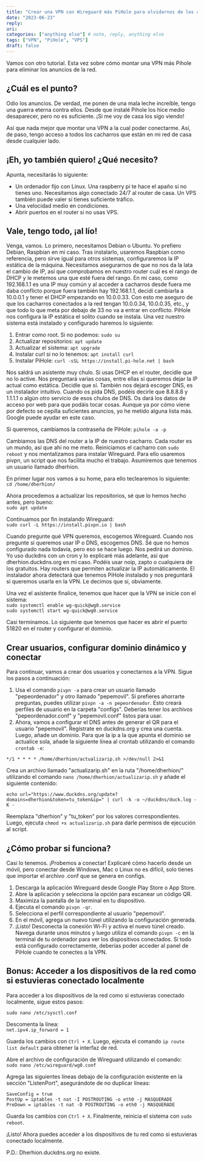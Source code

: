 ```yaml
---
title: "Crear una VPN con Wireguard más PiHole para olvidarnos de los anuncios y acceder a nuestras cosas desde cualquier lugar"
date: "2023-06-23"
reply:
uri:
categories: ["anything else"] # note, reply, anything else
tags: ["VPN", "PiHole", "VPS"]
draft: false
---
```


Vamos con otro tutorial. Esta vez sobre cómo montar una VPN más Pihole para eliminar los anuncios de la red.

## ¿Cuál es el punto?

Odio los anuncios. De verdad, me ponen de una mala leche increíble, tengo una guerra eterna contra ellos. Desde que instalé Pihole los hice medio desaparecer, pero no es suficiente. ¡Si me voy de casa los sigo viendo!

Así que nada mejor que montar una VPN a la cual poder conectarme. Así, de paso, tengo acceso a todos los cacharros que están en mi red de casa desde cualquier lado.

## ¡Eh, yo también quiero! ¿Qué necesito?

Apunta, necesitarás lo siguiente:

- Un ordenador fijo con Linux. Una raspberry pi te hace el apaño si no tienes uno. Necesitamos algo conectado 24/7 al router de casa. Un VPS también puede valer si tienes suficiente tráfico.
- Una velocidad medio en condiciones.
- Abrir puertos en el router si no usas VPS.

## Vale, tengo todo, ¡al lío!

Venga, vamos. Lo primero, necesitamos Debian o Ubuntu. Yo prefiero Debian, Raspbian en mi caso. Tras instalarlo, usaremos Raspbian como referencia, pero sirve igual para otros sistemas, configuraremos la IP estática de la máquina. Necesitamos asegurarnos de que no nos da la lata el cambio de IP, así que comprobamos en nuestro router cuál es el rango de DHCP y le metemos una que esté fuera del rango. En mi caso, como 192.168.1.1 es una IP muy común y al acceder a cacharros desde fuera me daba conflicto porque fuera también hay 192.168.1.1, decidí cambiarla a 10.0.0.1 y tener el DHCP empezando en 10.0.0.33. Con esto me aseguro de que los cacharros conectados a la red tengan 10.0.0.34, 10.0.0.35, etc., y que todo lo que meta por debajo de 33 no va a entrar en conflicto. PiHole nos configura la IP estática el solito cuando se instala. Una vez nuestro sistema está instalado y configurado haremos lo siguiente:

1. Entrar como root. Si no podemos: `sudo su`
2. Actualizar repositorios: `apt update`
3. Actualizar el sistema: `apt upgrade`
4. Instalar curl si no lo tenemos: `apt install curl`
5. Instalar PiHole: `curl -sSL https://install.pi-hole.net | bash`

Nos saldrá un asistente muy chulo. Si usas DHCP en el router, decidle que no lo active. Nos preguntará varias cosas, entre ellas si queremos dejar la IP actual como estática. Decidle que sí. También nos dejará escoger DNS, es un instalador intuitivo. Cuando os pida DNS, podéis decirle que 8.8.8.8 y 1.1.1.1 o algún otro servicio de esos chulos de DNS. Os dará los datos de acceso por web para que podáis tocar cosas. Aunque ya por cómo viene por defecto se cepilla suficientes anuncios, yo he metido alguna lista más. Google puede ayudar en este caso.

Si queremos, cambiamos la contraseña de PiHole: `pihole -a -p`

Cambiamos las DNS del router a la IP de nuestro cacharro. Cada router es un mundo, así que ahí no me meto. Reiniciamos el cacharro con `sudo reboot` y nos mentalizamos para instalar Wireguard. Para ello usaremos pivpn, un script que nos facilita mucho el trabajo. Asumiremos que tenemos un usuario llamado dherhion.

En primer lugar nos vamos a su home, para ello teclearemos lo siguiente:  
`cd /home/dherhion/`

Ahora procedemos a actualizar los repositorios, sé que lo hemos hecho antes, pero bueno:  
`sudo apt update`

Continuamos por fin instalando Wireguard:  
`sudo curl -L https://install.pivpn.io | bash`

Cuando pregunte qué VPN queremos, escogemos Wireguard. Cuando nos pregunte si queremos usar IP o DNS, escogemos DNS. Sé que no hemos configurado nada todavía, pero eso se hace luego. Nos pedirá un dominio. Yo uso duckdns con un cron y lo explicaré más adelante, así que dherhion.duckdns.org en mi caso. Podéis usar noip, zapto o cualquiera de los gratuitos. Hay routers que permiten actualizar la IP automáticamente. El instalador ahora detectará que tenemos PiHole instalado y nos preguntará si queremos usarla en la VPN. Le decimos que sí, obviamente.

Una vez el asistente finalice, tenemos que hacer que la VPN se inicie con el sistema:  
`sudo systemctl enable wg-quick@wg0.service`  
`sudo systemctl start wg-quick@wg0.service`

Casi terminamos. Lo siguiente que tenemos que hacer es abrir el puerto 51820 en el router y configurar el dominio.

## Crear usuarios, configurar dominio dinámico y conectar

Para continuar, vamos a crear dos usuarios y conectarnos a la VPN. Sigue los pasos a continuación:

1. Usa el comando `pivpn -a` para crear un usuario llamado "pepeordenador" y otro llamado "pepemovil". Si prefieres ahorrarte preguntas, puedes utilizar `pivpn -a -n pepeordenador`. Esto creará perfiles de usuario en la carpeta "configs". Deberías tener los archivos "pepeordenador.conf" y "pepemovil.conf" listos para usar.
2. Ahora, vamos a configurar el DNS antes de generar el QR para el usuario "pepemovil". Regístrate en duckdns.org y crea una cuenta. Luego, añade un dominio. Para que la ip a la que apunta el dominio se actualice sola, añade la siguiente línea al crontab utilizando el comando `crontab -e`:

`*/1 * * * * /home/dherhion/actualizarip.sh >/dev/null 2>&1`

Crea un archivo llamado "actualizarip.sh" en la ruta "/home/dherhion/" utilizando el comando `nano /home/dherhion/actualizarip.sh` y añade el siguiente contenido:

`echo url="https://www.duckdns.org/update?domains=dherhion&token=tu_token&ip=" | curl -k -o ~/duckdns/duck.log -K -`

Reemplaza "dherhion" y "tu\_token" por los valores correspondientes. Luego, ejecuta `chmod +x actualizarip.sh` para darle permisos de ejecución al script.

## ¿Cómo probar si funciona?

Casi lo tenemos. ¡Probemos a conectar! Explicaré cómo hacerlo desde un móvil, pero conectar desde Windows, Mac o Linux no es difícil, solo tienes que importar el archivo .conf que se genera en configs.

1. Descarga la aplicación Wireguard desde Google Play Store o App Store.
2. Abre la aplicación y selecciona la opción para escanear un código QR.
3. Maximiza la pantalla de la terminal en tu dispositivo.
4. Ejecuta el comando `pivpn -qr`.
5. Selecciona el perfil correspondiente al usuario "pepemovil".
6. En el móvil, agrega un nuevo túnel utilizando la configuración generada.
7. ¡Listo! Desconecta la conexión Wi-Fi y activa el nuevo túnel creado. Navega durante unos minutos y luego utiliza el comando `pivpn -c` en la terminal de tu ordenador para ver los dispositivos conectados. Si todo está configurado correctamente, deberías poder acceder al panel de PiHole cuando te conectes a la VPN.

## Bonus: Acceder a los dispositivos de la red como si estuvieras conectado localmente

Para acceder a los dispositivos de la red como si estuvieras conectado localmente, sigue estos pasos:

`sudo nano /etc/sysctl.conf`

Descomenta la línea:  
`net.ipv4.ip_forward = 1`

Guarda los cambios con `Ctrl + X`. Luego, ejecuta el comando `ip route list default` para obtener la interfaz de red.

Abre el archivo de configuración de Wireguard utilizando el comando:  
`sudo nano /etc/wireguard/wg0.conf`

Agrega las siguientes líneas debajo de la configuración existente en la sección "ListenPort", asegurándote de no duplicar líneas:

`SaveConfig = true`  
`PostUp = iptables -t nat -I POSTROUTING -o eth0 -j MASQUERADE`  
`PreDown = iptables -t nat -D POSTROUTING -o eth0 -j MASQUERADE`

Guarda los cambios con `Ctrl + X`. Finalmente, reinicia el sistema con `sudo reboot`.

¡Listo! Ahora puedes acceder a los dispositivos de tu red como si estuvieras conectado localmente.

P.D.: Dherhion.duckdns.org no existe.
